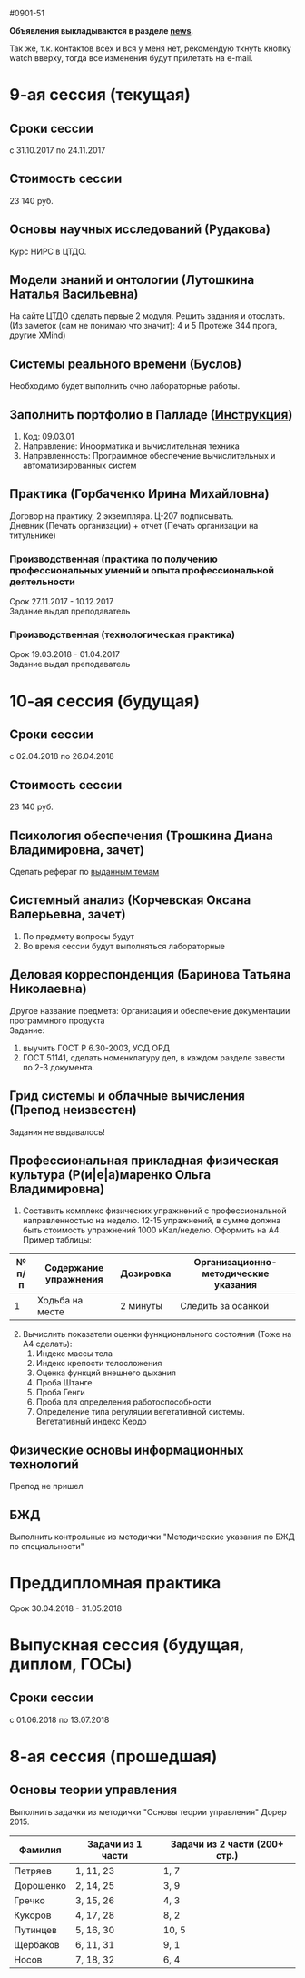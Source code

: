 #0901-51

**Объявления выкладываются в разделе [news](./NEWS.md)**.

Так же, т.к. контактов всех и вся у меня нет,
 рекомендую ткнуть кнопку watch вверху, тогда все изменения будут прилетать на e-mail.

# 9-ая сессия (текущая)
## Сроки сессии
с 31.10.2017 по 24.11.2017

## Стоимость сессии
23 140 руб.

## Основы научных исследований (Рудакова)
Курс НИРС в ЦТДО.<br>
## Модели знаний и онтологии (Лутошкина Наталья Васильевна)
На сайте ЦТДО сделать первые 2 модуля. Решить задания и отослать.<br>
(Из заметок (сам не понимаю что значит): 4 и 5 Протеже 344 прога, другие XMind)
## Системы реального времени (Буслов)
Необходимо будет выполнить очно лабораторные работы.
## Заполнить портфолио в Палладе ([Инструкция](/%D0%98%D0%BD%D1%81%D1%82%D1%80%D1%83%D0%BA%D1%86%D0%B8%D1%8F%20%D0%B7%D0%B0%D0%BF%D0%BE%D0%BB%D0%BD%D0%B5%D0%BD%D0%B8%D1%8F%20%D0%BF%D0%BE%D1%80%D1%82%D1%84%D0%BE%D0%BB%D0%B8%D0%BE.jpg))
1) Код: 09.03.01
2) Направление: Информатика и вычислительная техника
3) Направленность: Программное обеспечение вычислительных и автоматизированных систем

## Практика (Горбаченко Ирина Михайловна)
Договор на практику, 2 экземпляра. Ц-207 подписывать.<br>
Дневник (Печать организации) + отчет (Печать организации на титульнике)
### Производственная (практика по получению профессиональных умений и опыта профессиональной деятельности
Срок 27.11.2017 - 10.12.2017<br>
Задание выдал преподаватель
### Производственная (технологическая практика)
Срок 19.03.2018 - 01.04.2017<br>
Задание выдал преподаватель

# 10-ая сессия (будущая)
## Сроки сессии
с 02.04.2018 по 26.04.2018
## Стоимость сессии
23 140 руб.
## Психология обеспечения (Трошкина Диана Владимировна, зачет)
Сделать реферат по [выданным темам](/%D0%A2%D0%B5%D0%BC%D1%8B%20%D1%80%D0%B5%D1%84%D0%B5%D1%80%D0%B0%D1%82%D0%BE%D0%B2%20%D0%BF%D0%BE%20%D0%BF%D1%81%D0%B8%D1%85%D0%BE%D0%BB%D0%BE%D0%B3%D0%B8%D0%B8%20%D0%BE%D0%B1%D0%B5%D1%81%D0%BF%D0%B5%D1%87%D0%B5%D0%BD%D0%B8%D1%8F.jpg)
## Системный анализ (Корчевская Оксана Валерьевна, зачет)
1) По предмету вопросы будут<br>
2) Во время сессии будут выполняться лабораторные
## Деловая корреспонденция (Баринова Татьяна Николаевна)
Другое название предмета: Организация и обеспечение документации программного продукта<br>
Задание:
1) выучить ГОСТ Р 6.30-2003, УСД ОРД<br>
2) ГОСТ 51141, сделать номенклатуру дел, в каждом разделе завести по 2-3 документа.
## Грид системы и облачные вычисления (Препод неизвестен)
Задания не выдавалось!
## Профессиональная прикладная физическая культура (Р(и|е|а)маренко Ольга Владимировна)
1) Составить комплекс физических упражнений с профессиональной направленностью на неделю. 12-15 упражнений, в сумме должна быть стоимость упражнений 1000 кКал/неделю. Оформить на А4.<br>
Пример таблицы:

| № п/п | Содержание упражнения | Дозировка | Организационно-методические указания |
| ----- | --------------------- | --------- | -------------------------------------|
| 1     | Ходьба на месте       | 2 минуты  | Следить за осанкой                   |

2) Вычислить показатели оценки функционального состояния (Тоже на А4 сделать):
   1) Индекс массы тела
   2) Индекс крепости телосложения
   3) Оценка функций внешнего дыхания
   4) Проба Штанге
   5) Проба Генги
   6) Проба для определения работоспособности
   7) Определение типа регуляции вегетативной системы. Вегетативный индекс Кердо

## Физические основы информационных технологий
Препод не пришел
## БЖД
Выполнить контрольные из методички "Методические указания по БЖД по специальности"

# Преддипломная практика
Срок 30.04.2018 - 31.05.2018

# Выпускная сессия (будущая, диплом, ГОСы)
## Сроки сессии
с 01.06.2018 по 13.07.2018

# 8-ая сессия (прошедшая)
## Основы теории управления
Выполнить задачки из методички "Основы теории управления" Дорер 2015.

| Фамилия   | Задачи из 1 части | Задачи из 2 части (200+ стр.) |
| --------- | ----------------- | ----------------------------- |
| Петряев   | 1, 11, 23         | 1, 7                          |
| Дорошенко | 2, 14, 25         | 3, 9                          |
| Гречко    | 3, 15, 26         | 4, 3                          |
| Кукоров   | 4, 17, 28         | 8, 2                          |
| Путинцев  | 5, 16, 30         | 10, 5                         |
| Щербаков  | 6, 11, 31         | 9, 1                          |
| Носов     | 7, 18, 32         | 6, 4                          |
